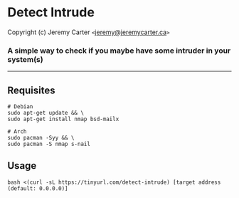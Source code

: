 # Detect Intrude  
  
Copyright (c) Jeremy Carter `<`jeremy@jeremycarter.ca`>`  
  
### A simple way to check if you maybe have some intruder in your system(s)  
  
----------  
  
## Requisites  
  
```shell
# Debian
sudo apt-get update && \
sudo apt-get install nmap bsd-mailx

# Arch
sudo pacman -Syy && \
sudo pacman -S nmap s-nail
```  
  
## Usage  
  
```shell
bash <(curl -sL https://tinyurl.com/detect-intrude) [target address (default: 0.0.0.0)]
```  

